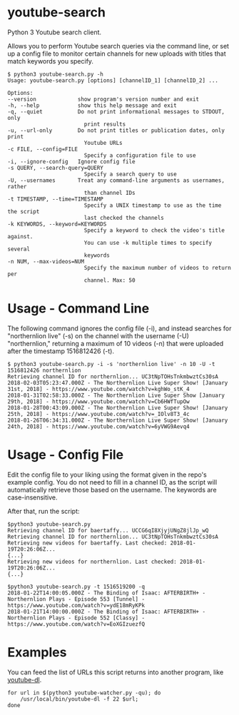 # youtube-search
Python 3 Youtube search client.

Allows you to perform Youtube search queries via the command line, or set up a config file to monitor certain channels for new uploads with titles that match keywords you specify.

    $ python3 youtube-search.py -h
    Usage: youtube-search.py [options] [channelID_1] [channelID_2] ...
    
    Options:
    --version             show program's version number and exit
    -h, --help            show this help message and exit
    -q, --quiet           Do not print informational messages to STDOUT, only
                            print results
    -u, --url-only        Do not print titles or publication dates, only print
                            Youtube URLs
    -c FILE, --config=FILE
                            Specify a configuration file to use
    -i, --ignore-config   Ignore config file
    -s QUERY, --search-query=QUERY
                            Specify a search query to use
    -U, --usernames       Treat any command-line arguments as usernames, rather
                            than channel IDs
    -t TIMESTAMP, --time=TIMESTAMP
                            Specify a UNIX timestamp to use as the time the script
                            last checked the channels
    -k KEYWORDS, --keyword=KEYWORDS
                            Specify a keyword to check the video's title against.
                            You can use -k multiple times to specify several
                            keywords
    -n NUM, --max-videos=NUM
                            Specify the maximum number of videos to return per
                            channel. Max: 50

# Usage - Command Line
The following command ignores the config file (-i), and instead searches for "northernlion live" (-s) on the channel with the username (-U) "northernlion," returning a maximum of 10 videos (-n) that were uploaded after the timestamp 1516812426 (-t).

    $ python3 youtube-search.py -i -s 'northernlion live' -n 10 -U -t 1516812426 northernlion
    Retrieving channel ID for northernlion... UC3tNpTOHsTnkmbwztCs30sA
    2018-02-03T05:23:47.000Z - The Northernlion Live Super Show! [January 31st, 2018] - https://www.youtube.com/watch?v=kghWo_stK_4
    2018-01-31T02:58:33.000Z - The Northernlion Live Super Show [January 29th, 2018] - https://www.youtube.com/watch?v=Cb6HWfTupOw
    2018-01-28T00:43:09.000Z - The Northernlion Live Super Show! [January 25th, 2018] - https://www.youtube.com/watch?v=_IOlv8T3_4c
    2018-01-26T06:34:31.000Z - The Northernlion Live Super Show! [January 24th, 2018] - https://www.youtube.com/watch?v=6yVWG9Aevq4

# Usage - Config File
Edit the config file to your liking using the format given in the repo's example config. You do not need to fill in a channel ID, as the script will automatically retrieve those based on the username. The keywords are case-insensitive. 

After that, run the script:

    $python3 youtube-search.py
    Retrieving channel ID for baertaffy... UCCG6qI8XjyjUNgZ8jlJp_wQ
    Retrieving channel ID for northernlion... UC3tNpTOHsTnkmbwztCs30sA
    Retrieving new videos for baertaffy. Last checked: 2018-01-19T20:26:06Z...
    {...}
    Retrieving new videos for northernlion. Last checked: 2018-01-19T20:26:06Z...
    {...}
    
    $python3 youtube-search.py -t 1516519200 -q
    2018-01-22T14:00:05.000Z - The Binding of Isaac: AFTERBIRTH+ - Northernlion Plays - Episode 553 [Tunnel] - https://www.youtube.com/watch?v=ydE18mRyKPk
    2018-01-21T14:00:00.000Z - The Binding of Isaac: AFTERBIRTH+ - Northernlion Plays - Episode 552 [Classy] - https://www.youtube.com/watch?v=EoXGIzuezfQ
    
# Examples
You can feed the list of URLs this script returns into another program, like [youtube-dl](https://github.com/rg3/youtube-dl/).

    for url in $(python3 youtube-watcher.py -qu); do 
        /usr/local/bin/youtube-dl -f 22 $url;
    done
